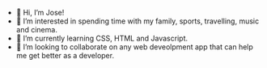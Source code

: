 - 👋 Hi, I’m Jose!
- 👀 I’m interested in spending time with my family, sports, travelling, music and cinema.
- 🌱 I’m currently learning CSS, HTML and Javascript.
- 💞️ I’m looking to collaborate on any web deveolpment app that can help me get better as a developer.

<!---
jcarlos8/jcarlos8 is a ✨ special ✨ repository because its `README.md` (this file) appears on your GitHub profile.
You can click the Preview link to take a look at your changes.
--->
